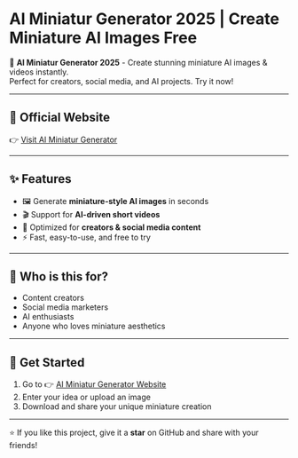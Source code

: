 

# AI Miniatur Generator 2025 | Create Miniature AI Images Free

🚀 **AI Miniatur Generator 2025** - Create stunning miniature AI images & videos instantly.  
Perfect for creators, social media, and AI projects. Try it now!

---

## 🔗 Official Website
👉 [Visit AI Miniatur Generator](https://ai-miniatur.org/)

---

## ✨ Features
- 🖼️ Generate **miniature-style AI images** in seconds  
- 🎬 Support for **AI-driven short videos**  
- 📱 Optimized for **creators & social media content**  
- ⚡ Fast, easy-to-use, and free to try  

---

## 🎯 Who is this for?
- Content creators  
- Social media marketers  
- AI enthusiasts  
- Anyone who loves miniature aesthetics  

---

## 📢 Get Started
1. Go to 👉 [AI Miniatur Generator Website](https://ai-miniatur.org/) 
2. Enter your idea or upload an image  
3. Download and share your unique miniature creation  

---

⭐ If you like this project, give it a **star** on GitHub and share with your friends!
